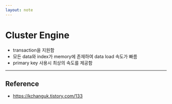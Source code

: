 ```yaml
---
layout: note
---
```


# Cluster Engine

- transaction을 지원함
- 모든 data와 index가 memory에 존재하여 data load 속도가 빠름
- primary key 사용시 최상의 속도를 제공함




---




## Reference

- https://kchanguk.tistory.com/133